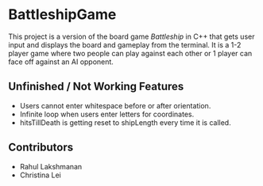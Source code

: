 # BattleshipGame
This project is a version of the board game *Battleship* in C++ that gets user input and displays the board and gameplay from the terminal. It is a 1-2 player game where two people can play against each other or 1 player can face off against an AI opponent.

## Unfinished / Not Working Features
- Users cannot enter whitespace before or after orientation.
- Infinite loop when users enter letters for coordinates.
- hitsTillDeath is getting reset to shipLength every time it is called.

## Contributors
- Rahul Lakshmanan
- Christina Lei
